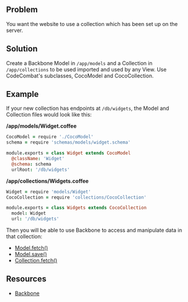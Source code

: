 ## Problem

You want the website to use a collection which has been set up on the server.

## Solution

Create a Backbone Model in `/app/models` and a Collection in `/app/collections` to be used imported and used by any View. Use CodeCombat's subclasses, CocoModel and CocoCollection.

## Example

If your new collection has endpoints at `/db/widgets`, the Model and Collection files would look like this:

**/app/models/Widget.coffee**
```coffeescript
CocoModel = require './CocoModel'
schema = require 'schemas/models/widget.schema'

module.exports = class Widget extends CocoModel
  @className: 'Widget'
  @schema: schema
  urlRoot: '/db/widgets'
```

**/app/collections/Widgets.coffee**
```coffeescript
Widget = require 'models/Widget'
CocoCollection = require 'collections/CocoCollection'

module.exports = class Widgets extends CocoCollection
  model: Widget
  url: '/db/widgets'
```

Then you will be able to use Backbone to access and manipulate data in that collection:

* [Model.fetch()](http://backbonejs.org/#Model-fetch)
* [Model.save()](http://backbonejs.org/#Model-save)
* [Collection.fetch()](http://backbonejs.org/#Collection-fetch)

## Resources

* [Backbone](http://backbonejs.org/)
